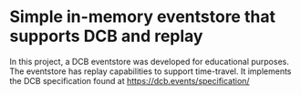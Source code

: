 # Simple in-memory eventstore that supports DCB and replay

In this project, a DCB eventstore was developed for educational purposes.
The eventstore has replay capabilities to support time-travel.
It implements the DCB specification found at https://dcb.events/specification/